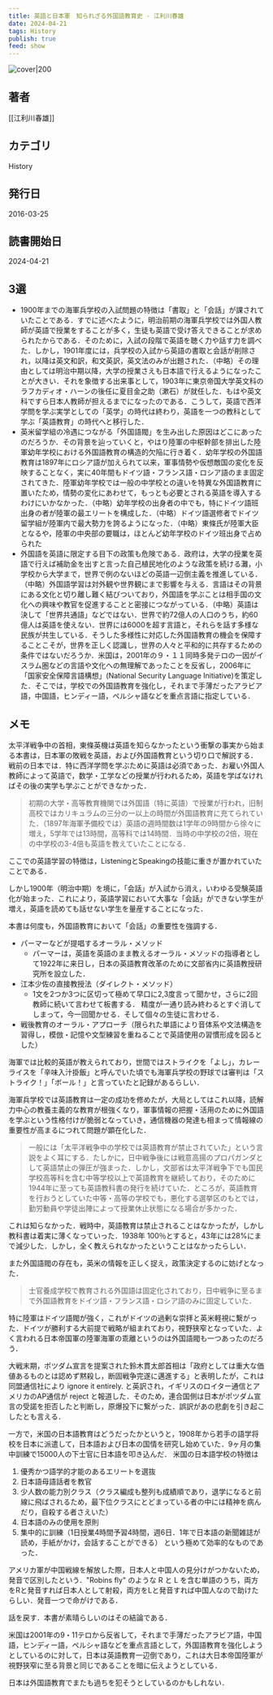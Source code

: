 ```yaml
---
title: 英語と日本軍　知られざる外国語教育史 - 江利川春雄
date: 2024-04-21
tags: History
publish: true
feed: show
---
```

![cover|200](http://books.google.com/books/content?id=QOT6DwAAQBAJ&printsec=frontcover&img=1&zoom=1&source=gbs_api)
## 著者
[[江利川春雄]]
## カテゴリ
History
## 発行日
2016-03-25
## 読書開始日
2024-04-21

## 3選
 - 1900年までの海軍兵学校の入試問題の特徴は「書取」と「会話」が課されていたことである．すでに述べたように，明治前期の海軍兵学校では外国人教師が英語で授業をすることが多く，生徒も英語で受け答えできることが求められたからである．そのために，入試の段階で英語を聴く力や話す力を調べた．しかし，1901年度には，兵学校の入試から英語の書取と会話が削除され，以降は英文和訳，和文英訳，英文法のみが出題された．（中略）その理由としては明治中期以降，大学の授業さえも日本語で行えるようになったことが大きい．それを象徴する出来事として，1903年に東京帝国大学英文科のラフカディオ・ハーンの後任に夏目金之助（漱石）が就任した．もはや英文科ですら日本人教師が担えるまでになったのである．こうして，英語で西洋学問を学ぶ実学としての「英学」の時代は終わり，英語を一つの教科として学ぶ「英語教育」の時代へと移行した．
 - 英米留学組の冷遇につながる「外国語閥」を生み出した原因はどこにあったのだろうか．その背景を辿っていくと，やはり陸軍の中枢幹部を排出した陸軍幼年学校における外国語教育の構造的欠陥に行き着く．幼年学校の外国語教育は1897年にロシア語が加えられて以来，軍事情勢や仮想敵国の変化を反映することなく，実に40年間もドイツ語・フランス語・ロシア語のまま固定されてきた．陸軍幼年学校では一般の中学校との違いを特異な外国語教育に置いたため，情勢の変化にあわせて，もっとも必要とされる英語を導入するわけにいかなかった．（中略）幼年学校の出身者の中でも，特にドイツ語班出身の者が陸軍の最エリートを構成した．（中略）ドイツ語選修者でドイツ留学組が陸軍内で最大勢力を誇るようになった．（中略）東條氏が陸軍大臣となるや，陸軍の中央部の要職は，ほとんど幼年学校のドイツ班出身で占められた
 - 外国語を英語に限定する目下の政策も危険である．政府は，大学の授業を英語で行えば補助金を出すと言った自己植民地化のような政策を続ける灘，小学校から大学まで，世界で例のないほどの英語一辺倒主義を推進している．（中略）外国語学習は対外観や世界観にまで影響を与える．言語はその背景にある文化と切り離し難く結びついており，外国語を学ぶことは相手国の文化への興味や教官を促進することと密接につながっている．（中略）英語は決して「世界共通語」などではない．世界で約72億人の人口のうち，約60億人は英語を使えない．世界には6000を超す言語と，それらを話す多様な民族が共生している．そうした多様性に対応した外国語教育の機会を保障することこそが，世界を正しく認識し，世界の人々と平和的に共存するための条件ではないだろうか．米国は，2001年の９・１１同時多発テロの一因がイスラム圏などの言語や文化への無理解であったことを反省し，2006年に「国家安全保障言語構想」(National Security Language Initiative)を策定した．そこでは，学校での外国語教育を強化し，それまで手薄だったアラビア語，中国語，ヒンディー語，ペルシャ語などを重点言語に指定している．
## メモ

太平洋戦争中の首相，東條英機は英語を知らなかったという衝撃の事実から始まる本書は，日本軍の敗戦を英語，および外国語教育という切り口で解説する．
戦前の日本では．特に西洋学問を学ぶために英語は必須であった．お雇い外国人教師によって英語で，数学・工学などの授業が行われるため，英語を学ばなければその後の実学も学ぶことができなかった．

> 初期の大学・高等教育機関では外国語（特に英語）で授業が行われ，旧制高校ではカリキュラムの三分の一以上の時間が外国語教育に充てられていた．（1897年海軍予備校では）英語の週時間数は1学年の9時間から徐々に増え，5学年では13時間，高等科では14時間．当時の中学校の2倍，現在の中学校の3-4倍も英語を教えていたことになる．

ここでの英語学習の特徴は，ListeningとSpeakingの技能に重きが置かれていたことである．

しかし1900年（明治中期）を境に，「会話」が入試から消え，いわゆる受験英語化が始まった．これにより，英語学習において大事な「会話」ができない学生が増え，英語を読めても話せない学生を量産することになった．

本書は何度も，外国語教育において「会話」の重要性を強調する．
 - パーマーなどが提唱するオーラル・メソッド
	 - パーマーは，英語を英語のまま教えるオーラル・メソッドの指導者として1922年に来日し，日本の英語教育改革のために文部省内に英語教授研究所を設立した．
 - 江本少佐の直接教授法（ダイレクト・メソッド） 
	 - 1文を2つか3つに区切って極めて早口に2,3度言って聞かせ，さらに2回教師に続いて言わせて板書する．  精度が一通り読み終わるとすぐ消してしまって，今一回聞かせる．そして個々の生徒に言わせる．
 - 戦後教育のオーラル・アプローチ（限られた単語により音体系や文法構造を習得し，模倣・記憶や文型練習を重ねることで英語使用の習慣形成を図るとした）

海軍では比較的英語が教えられており，世間ではストライクを「よし」，カレーライスを「辛味入汁掛飯」と呼んでいた頃でも海軍兵学校の野球では審判は「ストライク！」「ボール！」と言っていたと記録があるらしい．

海軍兵学校では英語教育は一定の成功を修めたが，大局としてはこれ以降，読解力中心の教養主義的な教育が根強くなり，軍事情報の把握・活用のために外国語を学ぶという性格付けが脆弱となっていき，通信機器の発達も相まって情報線の重要性が高まるにつれて問題が顕在化した．

> 一般には「太平洋戦争中の学校では英語教育が禁止されていた」という言説をよく耳にする．たしかに，日中戦争後には戦意高揚のプロパガンダとして英語禁止の弾圧が強まった．しかし，文部省は太平洋戦争下でも国民学校高等科を含む中等学校以上で英語教育を継続しており，そのために1944年に至っても英語教科書の発行を続けていた．ところが，英語教育を行おうとしていた中等・高等の学校でも，悪化する選挙区のもとでは，勤労動員や学徒出陣によって授業休止状態になる場合が多かった．

これは知らなかった．戦時中，英語教育は禁止されることはなかったが，しかし教科書は着実に薄くなっていった．1938年 100％とすると，43年には28%にまで減少した．しかし，全く教えられなかったということはなかったらしい．


また外国語閥の存在も，英米の情報を正しく捉え，政策決定するのに妨げとなった．

> 士官養成学校で教育される外国語は固定化されており，日中戦争に至るまで外国語教育をドイツ語・フランス語・ロシア語のみに固定していた．

特に陸軍はドイツ語閥が強く，これがドイツの過剰な崇拝と英米軽視に繋がった．ドイツが勝利する大前提で戦略が組まれており，視野狭窄となっていた．よく言われる日本帝国軍の陸軍海軍の乖離というのは外国語閥も一つあったのだろう．

大戦末期，ポツダム宣言を提案された鈴木貫太郎首相は「政府としては重大な価値あるものとは認めず黙殺し，断固戦争完遂に邁進する」と表明したが，これは同盟通信社により ignore it entirely. と英訳され，イギリスのロイター通信とアメリカのAP通信が reject と報道した．そのため，連合国側は日本がポツダム宣言の受諾を拒否したと判断し，原爆投下に繋がった．誤訳があの悲劇を引き起こしたとも言える．


一方で，米国の日本語教育はどうだったかというと，1908年から若手の語学将校を日本に派遣して，日本語および日本の国情を研究し始めていた．9ヶ月の集中訓練で15000人の下士官に日本語を叩き込んだ．
米国の日本語学校の特徴は
1. 優秀かつ語学的才能のあるエリートを選抜
2. 日本語母語話者を教官 
3. 少人数の能力別クラス（クラス編成も整列も成績順であり，退学になると前線に飛ばされるため，最下位クラスにとどまっている者の中には精神を病んだり，自殺する者さえいた） 
4. 日本語のみの使用を原則
5. 集中的に訓練（1日授業4時間予習4時間，週6日．1年で日本語の新聞雑誌が読め，手紙がかけ，会話することができる）
という極めて効率的なものであった．

アメリカ軍が中国戦線を解放した際，日本人と中国人の見分けがつかないため，発音で区別したという．"Robins fly" のような R と L を含む単語のうち，両方をRと発音すれば日本人として射殺，両方をLと発音すれば中国人なので助けたらしい．発音一つで命がけである．

話を戻す．本書が素晴らしいのはその結論である．

米国は2001年の9・11テロから反省して，それまで手薄だったアラビア語，中国語，ヒンディー語，ペルシャ語などを重点言語として，外国語教育を強化しようとしているのに対して，日本は英語教育一辺倒であり，これは大日本帝国陸軍が視野狭窄に至る背景と同じであることを暗に伝えようとしている．

日本は外国語教育でまたも過ちを犯そうとしているのかもしれない．
